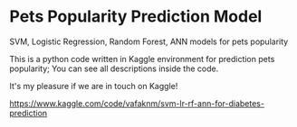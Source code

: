 # Pets Popularity Prediction Model

SVM, Logistic Regression, Random Forest, ANN models for pets popularity

This is a python code written in Kaggle environment for prediction pets popularity; You can see all descriptions inside the code.

It's my pleasure if we are in touch on Kaggle!

https://www.kaggle.com/code/vafaknm/svm-lr-rf-ann-for-diabetes-prediction
